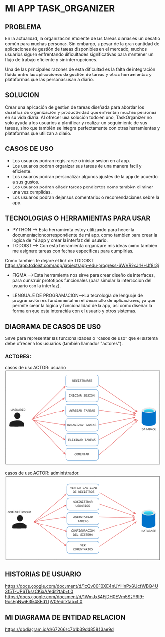 # MI APP TASK_ORGANIZER
## PROBLEMA
En la actualidad, la organización eficiente de las tareas diarias es un desafío común para muchas personas. Sin embargo, a pesar de la gran cantidad de aplicaciones de gestión de tareas disponibles en el mercado, muchos usuarios siguen enfrentando dificultades significativas para mantener un flujo de trabajo eficiente y sin interrupciones.

Una de las principales razones de esta dificultad es la falta de integración fluida entre las aplicaciones de gestión de tareas y otras herramientas y plataformas que las personas usan a diario.

## SOLUCION
Crear una aplicación de gestión de tareas diseñada para abordar los desafíos de organización y productividad que enfrentan muchas personas en su vida diaria. Al ofrecer una solución todo en uno, TaskOrganizer no solo ayuda a los usuarios a planificar y realizar un seguimiento de sus tareas, sino que también se integra perfectamente con otras herramientas y plataformas que utilizan a diario.

## CASOS DE USO 
- Los usuarios podran registrarse o iniciar sesion en al app.
- Los usuarios podran organizar sus tareas de una manera facil y eficiente.
- Los usuarios podran personalizar algunos ajustes de la app de acuerdo a sus gustos.
- Los usuarios podran añadir tareas pendientes como tambien eliminar una vez cumplidas.
- Los usuarios podran dejar sus comentarios o recomendaciones sebre la app.

## TECNOLOGIAS O HERRAMIENTAS PARA USAR 
- PYTHON --> Esta herramienta estoy utilizando para hecer la documentacioncorrespondiente
de mi app, como tambien para crear la logica de mi app y crear la interfaz del usuario. 
- TODOIST --> Con esta herramienta organizare mis ideas como tambien me asignare tareas 
con fechas especificas para cumplirlas.

Como tambien te dejare el link de TODOIST https://app.todoist.com/app/project/app-edu-progress-6WVR9xJrHHJf8r3j
- FIGMA --> Esta herramienta nos sirve para crear diseño de interfaces, para cunstruir 
prototipos funcionales (para simular la interaccion del usuario con la interfaz).

- LENGUAJE DE PROGRAMACION-->La tecnología de lenguaje de programación es fundamental en el 
desarrollo de aplicaciones, ya que permite crear la lógica y funcionalidad de la app, así como 
diseñar la forma en que esta interactúa con el usuario y otros sistemas.

## DIAGRAMA DE CASOS DE USO
Sirve para representar las funcionalidades o "casos de uso" que el sistema debe ofrecer a los usuarios (también llamados "actores").
### ACTORES:
casos de uso ACTOR: usuario
![alt text](<Captura de pantalla 2024-10-30 151633.png>)

casos de uso ACTOR: administrador.
![alt text](<Captura de pantalla 2024-10-30 161122.png>)

## HISTORIAS DE USUARIO 
https://docs.google.com/document/d/1cQv00F0XE4nUYHnPxGUcfWBQ4U3f5T-UP6TkszCKixA/edit?tab=t.0
https://docs.google.com/document/d/1WmJxB4FjDH0EVm5S2Y6I9-9osEpNwiF3le48Ed1TjV0/edit?tab=t.0

## MI DIAGRAMA DE ENTIDAD RELACION
https://dbdiagram.io/d/67266ac7b1b39dd85843ae9d